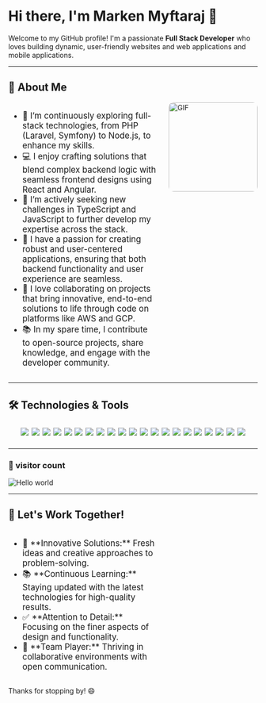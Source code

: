 # Hi there, I'm Marken Myftaraj 👋
Welcome to my GitHub profile! I'm a passionate **Full Stack Developer** who loves building dynamic, user-friendly websites and web applications and mobile applications.

---

## 🚀 About Me

<img align="right" alt="GIF" style="border-radius: 10px" height="180px" src="https://media3.giphy.com/media/v1.Y2lkPTc5MGI3NjExOTRrM2Q3Y3ZrM2JsY3U3dDZ4ZTJxdGNld29hdDRjN3oxOWYydXhuOCZlcD12MV9naWZzX3NlYXJjaCZjdD1n/bGgsc5mWoryfgKBx1u/giphy.webp" />

<div style="display: flex; align-items: flex-start;">
  <ul style="flex: 1; margin-right: 20px; font-size: 1.2em;">
    <li>🌱 I’m continuously exploring full-stack technologies, from PHP (Laravel, Symfony) to Node.js, to enhance my skills.</li>
    <li>💻 I enjoy crafting solutions that blend complex backend logic with seamless frontend designs using React and Angular.</li>
    <li>🔭 I’m actively seeking new challenges in TypeScript and JavaScript to further develop my expertise across the stack.</li>
    <li>🎨 I have a passion for creating robust and user-centered applications, ensuring that both backend functionality and user experience are seamless.</li>
    <li>🚀 I love collaborating on projects that bring innovative, end-to-end solutions to life through code on platforms like AWS and GCP.</li>
    <li>📚 In my spare time, I contribute to open-source projects, share knowledge, and engage with the developer community.</li>
  </ul>
</div>


---



## 🛠 Technologies & Tools

<p align="center" style="font-size: 1.5em;">
  <img src="https://img.shields.io/badge/HTML5-E34F26?style=for-the-badge&logo=html5&logoColor=white"/>
  <img src="https://img.shields.io/badge/CSS3-1572B6?style=for-the-badge&logo=css3&logoColor=white"/>
  <img src="https://img.shields.io/badge/JavaScript-F7DF1E?style=for-the-badge&logo=javascript&logoColor=black"/>
  <img src="https://img.shields.io/badge/TypeScript-007ACC?style=for-the-badge&logo=typescript&logoColor=white"/>
  <img src="https://img.shields.io/badge/React-61DAFB?style=for-the-badge&logo=react&logoColor=black"/>
  <img src="https://img.shields.io/badge/Vue.js-4FC08D?style=for-the-badge&logo=vue.js&logoColor=white"/>
  <img src="https://img.shields.io/badge/Nuxt-00DC82?style=for-the-badge&logo=nuxt.js&logoColor=white"/>
  <img src="https://img.shields.io/badge/Next.js-000000?style=for-the-badge&logo=next.js&logoColor=white"/>
  <img src="https://img.shields.io/badge/Node.js-339933?style=for-the-badge&logo=node.js&logoColor=white"/>
  <img src="https://img.shields.io/badge/npm-CB3837?style=for-the-badge&logo=npm&logoColor=white"/>
  <img src="https://img.shields.io/badge/Bootstrap-563D7C?style=for-the-badge&logo=bootstrap&logoColor=white"/>
  <img src="https://img.shields.io/badge/Tailwind_CSS-38B2AC?style=for-the-badge&logo=tailwind-css&logoColor=white"/>
  <img src="https://img.shields.io/badge/Sass-CC6699?style=for-the-badge&logo=sass&logoColor=white"/>
  <img src="https://img.shields.io/badge/Git-F05032?style=for-the-badge&logo=git&logoColor=white"/>
  <img src="https://img.shields.io/badge/GitHub-181717?style=for-the-badge&logo=github&logoColor=white"/>
  <img src="https://img.shields.io/badge/Visual_Studio_Code-0078D4?style=for-the-badge&logo=visual-studio-code&logoColor=white"/>
  <img src="https://img.shields.io/badge/PHP-777BB4?style=for-the-badge&logo=php&logoColor=white"/>
  <img src="https://img.shields.io/badge/Laravel-FF2D20?style=for-the-badge&logo=laravel&logoColor=white"/>
  <img src="https://img.shields.io/badge/Angular-DD0031?style=for-the-badge&logo=angular&logoColor=white"/>
  <img src="https://img.shields.io/badge/React_Native-61DAFB?style=for-the-badge&logo=react&logoColor=black"/>
  <img src="https://img.shields.io/badge/Express.js-000000?style=for-the-badge&logo=express&logoColor=white"/>
</p>


---
### 👀 visitor count

<img src="https://profile-counter.glitch.me/hayat-tamboli/count.svg" alt="Hello world" />

---
## 🤝 Let's Work Together!

<img align="right" alt="GIF" style=" position: relative; top: -4000px; width: auto; height: 180px;"  src="https://media1.tenor.com/m/AyMumB_9uV4AAAAC/letsdothis-gelm.gif" />

<div style="display: flex; align-items: flex-start;">
  <ul style="flex: 1; margin-right: 20px; font-size: 1.2em;">
    <li> 🌟 **Innovative Solutions:** Fresh ideas and creative approaches to problem-solving.</li>
    <li> 📚 **Continuous Learning:** Staying updated with the latest technologies for high-quality results.</li>
    <li> ✅ **Attention to Detail:** Focusing on the finer aspects of design and functionality. </li>
    <li> 🤝 **Team Player:** Thriving in collaborative environments with open communication.</li>

  </ul>
  </div>

Thanks for stopping by! 😄
